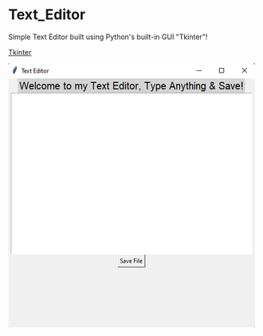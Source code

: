 # Text_Editor

Simple Text Editor built using Python's built-in GUI "Tkinter"!

[Tkinter](https://docs.python.org/3/library/tkinter.html)

![Text Editor](https://github.com/NancyArmah/Text_Editor/blob/main/text_editor.png)
